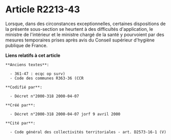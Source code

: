 # Article R2213-43

Lorsque, dans des circonstances exceptionnelles, certaines dispositions de la présente sous-section se heurtent à des
difficultés d'application, le ministre de l'intérieur et le ministre chargé de la santé y pourvoient par des mesures
temporaires prises après avis du Conseil supérieur d'hygiène publique de France.

**Liens relatifs à cet article**

	**Anciens textes**:

	  - 361-47 : ecqc op surv)
	  - Code des communes R363-36 (CCR

	**Codifié par**:

	  - Décret n°2000-318 2000-04-07

	**Créé par**:

	  - Décret n°2000-318 2000-04-07 jorf 9 avril 2000

	**Cité par**:

	  - Code général des collectivités territoriales - art. D2573-16-1 (V)
